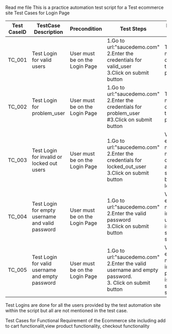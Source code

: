 Read me file
This is a practice automation test script for a Test ecommerce site
Test Cases for Login Page

| Test CaseID | TestCase Description                             | Precondition                   | Test Steps                                                                                                   | Expected Result                                                                       | Actual Result |
|-------------|--------------------------------------------------|--------------------------------|--------------------------------------------------------------------------------------------------------------|---------------------------------------------------------------------------------------|---------------|
| TC_001      | Test Login for valid users                       | User must be on the Login Page | 1.Go to url:"saucedemo.com"<br/>2.Enter the credentials for valid_user<br/>3.Click on submit button          | The user must be directed to the main page.                                           |               |
| TC_002      | Test Login for problem_user                      | User must be on the Login Page | 1.Go to url:"saucedemo.com"<br/>2.Enter the credentials for problem_user<br/>#3.Click on submit button       | The user must directed to the main page.                                              |               |
| TC_003      | Test Login for invalid or locked out users       | User must be on the Login Page | 1.Go to url:"saucedemo.com"<br/>2.Enter the credentials for locked_out_user<br/>3.Click on submit button     | Validation error message must be displayed and user should still be on the login page |               |
| TC_004      | Test Login for empty username and valid password | User must be on the Login Page | 1.Go to url:"saucedemo.com"<br/>2.Enter the valid password <br/>3.Click on submit button                     | Validation error message indicating user field is required should be shown.           |               |
| TC_005      | Test Login for valid username and empty password | User must be on the Login Page | 1.Go to url:"saucedemo.com"<br/>2.Enter the valid username and empty password.<br/>3. Click on submit button | Validation error message incdicating password is required should be shown.            |               |

Test Logins are done for all the users provided by the test automation site within the script but all are not mentioned in the test case.

Test Cases for Functional Requirement of the Ecommerce site including add to cart functionalit,view product functionality, checkout functionality
